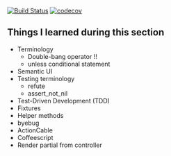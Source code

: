 [![Build Status](https://travis-ci.org/rickydam/udemy-rails-message_me.svg?branch=master)](https://travis-ci.org/rickydam/udemy-rails-message_me)
[![codecov](https://codecov.io/gh/rickydam/udemy-rails-message_me/branch/master/graph/badge.svg)](https://codecov.io/gh/rickydam/udemy-rails-message_me)

## Things I learned during this section

* Terminology
  * Double-bang operator !!
  * unless conditional statement
* Semantic UI
* Testing terminology
  * refute
  * assert_not_nil
* Test-Driven Development (TDD)
* Fixtures
* Helper methods
* byebug
* ActionCable
* Coffeescript
* Render partial from controller